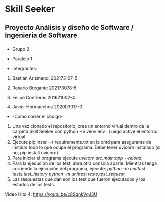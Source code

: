 # Skill Seeker

## Proyecto Análisis y diseño de Software / Ingenieria de Software

###
* Grupo 2
* Paralelo 1

* Integrantes:

1) Bastián Arismendi 202173107-5

2) Rosario Bregante  202173078-8

3) Felipe Contreras  201621002-4

4) Javier Hormaechea  202003017-0


* -Cómo correr el código-
1) Una vez clonado el repositorio, cree un entorno virual dentro de la carpeta Skill Seeker con python -m venv env . Luego active el entorno virtual
2) Ejecute pip install -r requirements.txt en la cmd para asegurarse de instalar todo lo que ocupa el programa. Debe tener uvicorn instalado (si no, pip install uvicorn)
3) Para iniciar el programa ejecute *uvicorn src.main:app --reload*.
4) Para la ejecución de los test, abra otra consola aparte. Mientras tenga corriendo la ejecución del programa, ejecute: 
*python -m unittest tests.test_history*
*python -m unittest tests.test_request*
5) Las respuestas que dan son los test que fueron ejecutados y los estados de los tests.

Video Hito 4: https://youtu.be/c8SgnkVqJ3U
